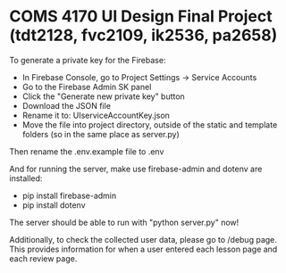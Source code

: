 # COMS 4170 UI Design Final Project (tdt2128, fvc2109, ik2536, pa2658)

To generate a private key for the Firebase:
- In Firebase Console, go to Project Settings → Service Accounts
- Go to the Firebase Admin SK panel
- Click the "Generate new private key" button
- Download the JSON file
- Rename it to: UIserviceAccountKey.json
- Move the file into project directory, outside of the static and template folders (so in the same place as server.py)

Then rename the .env.example file to .env

And for running the server, make use firebase-admin and dotenv are installed:
- pip install firebase-admin
- pip install dotenv

The server should be able to run with "python server.py" now!

Additionally, to check the collected user data, please go to /debug page.
This provides information for when a user entered each lesson page and each review page.
